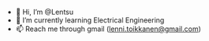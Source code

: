 - 👋 Hi, I’m @Lentsu
- 🌱 I’m currently learning Electrical Engineering
- 📫 Reach me through gmail (lenni.toikkanen@gmail.com)
